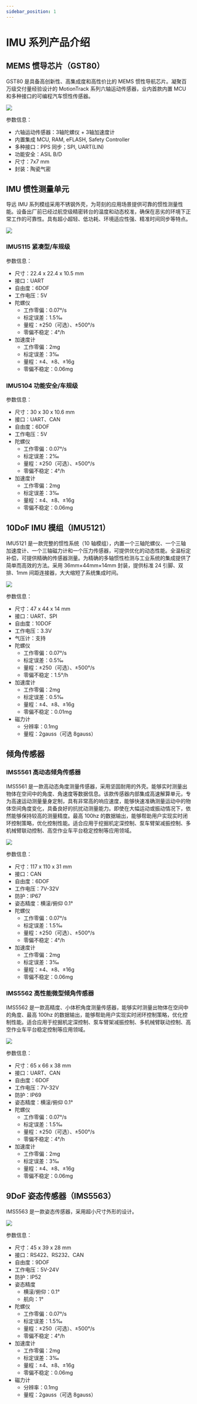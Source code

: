 ```yaml
---
sidebar_position: 1
---
```


# IMU 系列产品介绍

## MEMS 惯导芯片（GST80）

GST80 是具备高创新性、高集成度和高性价比的 MEMS 惯性导航芯片。凝聚百万级交付量经验设计的 MotionTrack 系列六轴运动传感器，业内首款内置 MCU 和多种接口的可编程汽车惯性传感器。

![](/img/product-mems-imu-chip.png#center)

参数信息：

- 六轴运动传感器：3轴陀螺仪 + 3轴加速度计
- 内置集成 MCU, RAM, eFLASH, Safety Controller
- 多种接口：PPS 同步；SPI, UART(LIN)
- 功能安全：ASIL B/D
- 尺寸：7x7 mm
- 封装：陶瓷气密

## IMU 惯性测量单元

导远 IMU 系列模组采用不锈钢外壳，为苛刻的应用场景提供可靠的惯性测量性能。设备出厂前已经过航空级精密转台的温度和动态校准，确保在恶劣的环境下正常工作的可靠性。具有超小超轻、低功耗、环境适应性强、精准时间同步等特点。

![](/img/product-imu-module.png#center-300)

### IMU5115 紧凑型/车规级

参数信息：

- 尺寸：22.4 x 22.4 x 10.5 mm
- 接口：UART
- 自由度：6DOF
- 工作电压：5V
- 陀螺仪
  - 工作零偏：0.07°/s
  - 标定误差：1.5‰
  - 量程：±250（可选）、±500°/s
  - 零偏不稳定：4°/h
- 加速度计
  - 工作零偏：2mg
  - 标定误差：3‰
  - 量程：±4、±8、±16g
  - 零偏不稳定：0.06mg

### IMU5104 功能安全/车规级

参数信息：

- 尺寸：30 x 30 x 10.6 mm
- 接口：UART、CAN
- 自由度：6DOF
- 工作电压：5V
- 陀螺仪
  - 工作零偏：0.07°/s
  - 标定误差：2‰
  - 量程：±250（可选）、±500°/s
  - 零偏不稳定：4°/h
- 加速度计
  - 工作零偏：2mg
  - 标定误差：3‰
  - 量程：±4、±8、±16g
  - 零偏不稳定：0.06mg

## 10DoF IMU 模组（IMU5121）

IMU5121 是一款完整的惯性系统（10 轴模组），内置一个三轴陀螺仪、一个三轴加速度计、一个三轴磁力计和一个压力传感器，可提供优化的动态性能。全温标定补偿，可提供精确的传感器测量。为精确的多轴惯性检测与工业系统的集成提供了简单而高效的方法。采用 36mm×44mm×14mm 封装，提供标准 24 引脚、双排、1mm 间距连接器，大大缩短了系统集成时间。

![](/img/product-IMU5121.png#center-300)

参数信息：

- 尺寸：47 x 44 x 14 mm
- 接口：UART、SPI
- 自由度：10DOF
- 工作电压：3.3V
- 气压计：支持
- 陀螺仪
  - 工作零偏：0.07°/s
  - 标定误差：0.5‰
  - 量程：±250（可选）、±500°/s
  - 零偏不稳定：1.5°/h
- 加速度计
  - 工作零偏：2mg
  - 标定误差：0.5‰
  - 量程：±4、±8、±16g
  - 零偏不稳定：0.01mg
- 磁力计
  - 分辨率：0.1mg
  - 量程：2gauss（可选 8gauss）

## 倾角传感器

### IMS5561 高动态倾角传感器

IMS5561 是一款高动态角度测量传感器，采用坚固耐用的外壳。能够实时测量出物体在空间中的角度、角速度等数据信息。该款传感器内部集成高速解算单元，专为高速运动测量量身定制，具有非常高的响应速度，能够快速准确测量运动中的物体空间角度变化，具备良好的抗扰动测量能力。即使在大幅运动或振动情况下，依然能够保持较高的测量精度。最高 100hz 的数据输出，能够帮助用户实现实时闭环控制策略，优化控制性能。适合应用于挖掘机定深控制、泵车臂架减振控制、多机械臂联动控制、高空作业车平台稳定控制等应用领域。

![](/img/product-IMS5561.png#center-300)

参数信息：

- 尺寸：117 x 110 x 31 mm
- 接口：CAN
- 自由度：6DOF
- 工作电压：7V-32V
- 防护：IP67
- 姿态精度：横滚/俯仰 0.1°
- 陀螺仪
  - 工作零偏：0.07°/s
  - 标定误差：1.5‰
  - 量程：±250（可选）、±500°/s
  - 零偏不稳定：4°/h
- 加速度计
  - 工作零偏：2mg
  - 标定误差：3‰
  - 量程：±4、±8、±16g
  - 零偏不稳定：0.06mg

### IMS5562 高性能微型倾角传感器

IMS5562 是一款高精度、小体积角度测量传感器，能够实时测量出物体在空间中的角度、最高 100hz 的数据输出，能够帮助用户实现实时闭环控制策略，优化控制性能。适合应用于挖掘机定深控制、泵车臂架减振控制、多机械臂联动控制、高空作业车平台稳定控制等应用领域。

![](/img/product-IMS5562.png#center-300)

参数信息：

- 尺寸：65 x 66 x 38 mm
- 接口：UART、CAN
- 自由度：6DOF
- 工作电压：7V-32V
- 防护：IP69
- 姿态精度：横滚/俯仰 0.1°
- 陀螺仪
  - 工作零偏：0.07°/s
  - 标定误差：1.5‰
  - 量程：±250（可选）、±500°/s
  - 零偏不稳定：4°/h
- 加速度计
  - 工作零偏：2mg
  - 标定误差：3‰
  - 量程：±4、±8、±16g
  - 零偏不稳定：0.06mg

## 9DoF 姿态传感器（IMS5563）

IMS5563 是一款姿态传感器，采用超小尺寸外形的设计。

![](/img/product-IMS5563.png#center-300)

参数信息：

- 尺寸：45 x 39 x 28 mm
- 接口：RS422、RS232、CAN
- 自由度：9DOF
- 工作电压：5V-24V
- 防护：IP52
- 姿态精度
  - 横滚/俯仰：0.1°
  - 航向：1°
- 陀螺仪
  - 工作零偏：0.07°/s
  - 标定误差：1.5‰
  - 量程：±250（可选）、±500°/s
  - 零偏不稳定：4°/h
- 加速度计
  - 工作零偏：2mg
  - 标定误差：3‰
  - 量程：±4、±8、±16g
  - 零偏不稳定：0.06mg
- 磁力计
  - 分辨率：0.1mg
  - 量程：2gauss（可选 8gauss）

